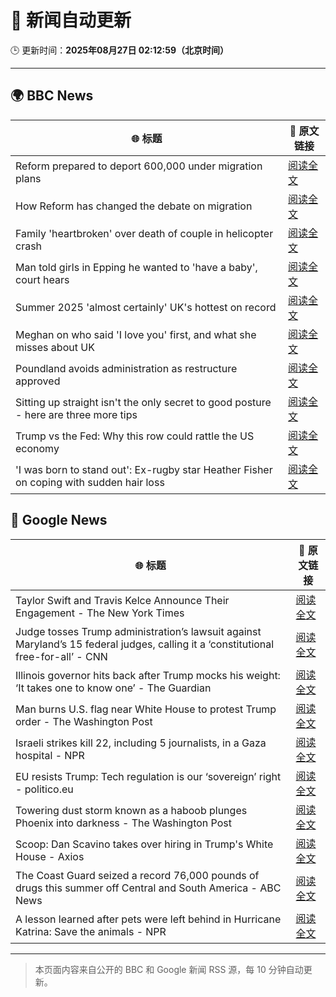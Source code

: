 # 🧠 新闻自动更新

🕒 更新时间：**2025年08月27日 02:12:59（北京时间）**

---

## 🌍 BBC News

| 🌐 标题 | 🔗 原文链接 |
|--------|-------------|
| Reform prepared to deport 600,000 under migration plans | [阅读全文](https://www.bbc.com/news/articles/c5yk4r5e514o?at_medium=RSS&at_campaign=rss) |
| How Reform has changed the debate on migration | [阅读全文](https://www.bbc.com/news/articles/c707g9rj9wqo?at_medium=RSS&at_campaign=rss) |
| Family 'heartbroken' over death of couple in helicopter crash | [阅读全文](https://www.bbc.com/news/articles/cdd3jzl31j8o?at_medium=RSS&at_campaign=rss) |
| Man told girls in Epping he wanted to 'have a baby', court hears | [阅读全文](https://www.bbc.com/news/articles/ckgy00rdzk7o?at_medium=RSS&at_campaign=rss) |
| Summer 2025 'almost certainly' UK's hottest on record | [阅读全文](https://www.bbc.com/weather/articles/c1kz18d3wjro?at_medium=RSS&at_campaign=rss) |
| Meghan on who said 'I love you' first, and what she misses about UK | [阅读全文](https://www.bbc.com/news/articles/cp94ly9x9y4o?at_medium=RSS&at_campaign=rss) |
| Poundland avoids administration as restructure approved | [阅读全文](https://www.bbc.com/news/articles/cdd3j3g0e5no?at_medium=RSS&at_campaign=rss) |
| Sitting up straight isn't the only secret to good posture - here are three more tips | [阅读全文](https://www.bbc.com/news/articles/c890kejpg34o?at_medium=RSS&at_campaign=rss) |
| Trump vs the Fed: Why this row could rattle the US economy | [阅读全文](https://www.bbc.com/news/articles/clydvlx504eo?at_medium=RSS&at_campaign=rss) |
| 'I was born to stand out': Ex-rugby star Heather Fisher on coping with sudden hair loss | [阅读全文](https://www.bbc.com/sport/rugby-union/articles/cvgnzkr40x5o?at_medium=RSS&at_campaign=rss) |

## 📰 Google News

| 🌐 标题 | 🔗 原文链接 |
|--------|-------------|
| Taylor Swift and Travis Kelce Announce Their Engagement - The New York Times | [阅读全文](https://news.google.com/rss/articles/CBMihgFBVV95cUxQWUNUbUFMRk9kamV3RnVGZl9tSDhRZ3JHS1VLZXBlNHFraEliNDNpYzc3WkIxMkRxcjNjeUE0cVF1elM4c2VIZUVXVTducEltY2xNeHNSTUZTZ3Fjb2wzc0VDQ1lCcFB4cnpfMy1OR2g5ZGxJMWJWN0JaUFlnUXRlTWd3WllTZw?oc=5) |
| Judge tosses Trump administration’s lawsuit against Maryland’s 15 federal judges, calling it a ‘constitutional free-for-all’ - CNN | [阅读全文](https://news.google.com/rss/articles/CBMijAFBVV95cUxOYlFXUzJubUNGYzc0aDdyazczdmpWbE9tc09iNnQ5TkVvLUR6VWZNSTJxWWtkc1JuWmxxWXEtMGoyQksxc1VvTEpaVGY1SlRjUnhJOUxDN3NqTklzbU1YYTNJQTFkeGlyM0w0d0hnWVJPdEtqTG0xNTduUmdmWlBEbnZMN01CdGJBNGNoZw?oc=5) |
| Illinois governor hits back after Trump mocks his weight: ‘It takes one to know one’ - The Guardian | [阅读全文](https://news.google.com/rss/articles/CBMijgFBVV95cUxQNF9sYzIzZWh6UjR2SEk0alpMS2paVE9ZSGlMZlYtUnp3UlM5aHF6V295Z3diazhSNkgzNFVMZUxsV1RFYUxRX1JxNTdqd0Jxc1dOREtkMDloVzVWTzQyY21RbjNQNWRZUERTNGhUeHJfUUZPalU0UnFTQTdiY19mSk9OWnk0ejNEbVJwaVFR?oc=5) |
| Man burns U.S. flag near White House to protest Trump order - The Washington Post | [阅读全文](https://news.google.com/rss/articles/CBMiiAFBVV95cUxONV9lc3d0Q0JOQXlmV3FfTlJ3MVBrNGlCb1FUUFZtVGV3R3pacFoySzVVSjMxVmVGSXA2Y3NBXzNYV2pQZkhkU0FiTnNrWm02QzFnY1NIWm9GbFhWMm9qOEhUTW5HSzdXT3Uydm5QaEVEenFYTDVTNkpuamE0MWFvdmJEMkpNbzBy?oc=5) |
| Israeli strikes kill 22, including 5 journalists, in a Gaza hospital - NPR | [阅读全文](https://news.google.com/rss/articles/CBMijAFBVV95cUxObm9aZm1XLUxqVWNBRFVFbHk4NWNJZWpzV3h3NTYycHFWZE42Q3ZhYml5alZ5UTg3alM1aU5pY3BvdmFSdnRPY29nSmdoRkliWTVXSTh1Y096UDBfVzhrcEQzRUxlbzd4YzAySVYzVVV3SmFWYS15aF9CSzZhcHY5Z3lKVmhUQmZUSzlxTg?oc=5) |
| EU resists Trump: Tech regulation is our ‘sovereign’ right - politico.eu | [阅读全文](https://news.google.com/rss/articles/CBMikgFBVV95cUxNSnk1SFdJd21vWnFpQTZuQTBvTU8xRjl0WXFaYTZzRmhyMkwyQ2RVc2pYaVViNGxOVmFIcExJWEp0N0JGSGR0SHF5bWVNU202M1I5c2lxZ0ZiUU5TWExaREJqU1hCbGdGWWl5elgzN2pyQmRNYzBFSVMwdjZ4bm0zUjRfeGpocDFYUFJUSC0tbXFjZw?oc=5) |
| Towering dust storm known as a haboob plunges Phoenix into darkness - The Washington Post | [阅读全文](https://news.google.com/rss/articles/CBMinAFBVV95cUxQbmNHXzRvcXhNVDBCNFZqdjFWeGlnaWJoQVpZTEMwOE9FQWxkS1pyQUM1Zk5iMF8zZUdIUUZtMXd2UGlDem1VNWlWZFhyYmZaeWtaYzNLdTczNEJpSEQ5LVlYTVhwWEZUQ1pFYTB2dmJ4VTE4YnJMclJyWDRXaG9OSG1Yb2wyYUVscDdJSEFoQ241VWQySTh5b0JVbTQ?oc=5) |
| Scoop: Dan Scavino takes over hiring in Trump's White House - Axios | [阅读全文](https://news.google.com/rss/articles/CBMic0FVX3lxTE0yTmJ2Mm54UkNLcUxTaHZfMlBQUG5zajdYcVdVS1F4Vk5kVmswSE8zdGk0NGlBRE4wOGhVZEM4UHJPSnVZcnVlUTNJN1FLd0NaWXdYQnRmNDA4MG5uUmFUanJkT3V4QjYxaXVxY1F2bm1hQVk?oc=5) |
| The Coast Guard seized a record 76,000 pounds of drugs this summer off Central and South America - ABC News | [阅读全文](https://news.google.com/rss/articles/CBMingFBVV95cUxNVi1KZ01Pd1lZaEsycGJXcmlOUEQwUjgxU2VQV1BxLS1sVGZRT1YzVWdzWUl5ZTI2cy1mWGtUcWh6UVZfYXVUTmh4Vk5SSjZuaG9kaW5EelhSN0lNNGRINHZuLWVWdzJjcEg3a0ktclJjXzhxaTg2aThpbEJFTVZQZ3BpOGttSzV5a0ZDQ19CQmx1Q2c5NV9tZDBmV0Rsd9IBowFBVV95cUxQdEdYb0hIajY2WGRqTkhPc0JPTk9DVDRWYXFTSXJxQ3VhMHR5ZHJfLUo4RmFWQzVUVkRjQjU0VWlqdUhEd2J0TU8wdkVwaVhvQnU5NkMyejJjUXRvQWJTVHptZFhvNlZ1bjdlZlFVUVFmQUlSSkk5czNHRU9kTjZwU0kxRDFKU3p3NXpPektOenplZmhINk5NQkItQnJwYnk3T2NR?oc=5) |
| A lesson learned after pets were left behind in Hurricane Katrina: Save the animals - NPR | [阅读全文](https://news.google.com/rss/articles/CBMilAFBVV95cUxPWEFCLVZFZDVHOGxFMGYxMmlKQzZSa2FJVzRqSHBxc3N3dXZXXzFCSzVfaFNlc2RqSkZaSmthWWFNSzVfSzRUSDVGbFpZeFFab0tpS2hfRGxWaTlMRGVYY0ZjcE1MMGpUZG5mRTRMUVhWRUxpMUIzWHBOdmNydWtiV0lwMnpFcGVEcjRpV1lSaDRlT2Fn?oc=5) |

---
> 本页面内容来自公开的 BBC 和 Google 新闻 RSS 源，每 10 分钟自动更新。